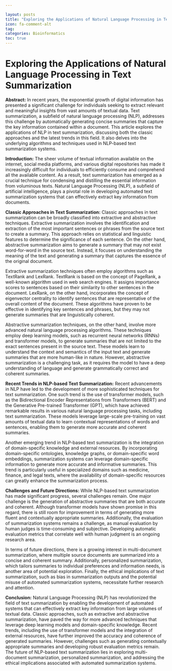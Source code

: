 ```yaml
---

layout: posts
title: "Exploring the Applications of Natural Language Processing in Text Summarization"
icon: fa-comment-alt
tag:      
categories: Bioinformatics
toc: true
---
```




# Exploring the Applications of Natural Language Processing in Text Summarization

**Abstract:**
In recent years, the exponential growth of digital information has presented a significant challenge for individuals seeking to extract relevant and meaningful insights from vast amounts of textual data. Text summarization, a subfield of natural language processing (NLP), addresses this challenge by automatically generating concise summaries that capture the key information contained within a document. This article explores the applications of NLP in text summarization, discussing both the classic approaches and the latest trends in this field. It also delves into the underlying algorithms and techniques used in NLP-based text summarization systems.

**Introduction:**
The sheer volume of textual information available on the internet, social media platforms, and various digital repositories has made it increasingly difficult for individuals to efficiently consume and comprehend all the available content. As a result, text summarization has emerged as a crucial technique for condensing and distilling the essential information from voluminous texts. Natural Language Processing (NLP), a subfield of artificial intelligence, plays a pivotal role in developing automated text summarization systems that can effectively extract key information from documents.

**Classic Approaches in Text Summarization:**
Classic approaches in text summarization can be broadly classified into extractive and abstractive techniques. Extractive summarization involves the identification and extraction of the most important sentences or phrases from the source text to create a summary. This approach relies on statistical and linguistic features to determine the significance of each sentence. On the other hand, abstractive summarization aims to generate a summary that may not exist word-for-word in the source text. Instead, it focuses on understanding the meaning of the text and generating a summary that captures the essence of the original document.

Extractive summarization techniques often employ algorithms such as TextRank and LexRank. TextRank is based on the concept of PageRank, a well-known algorithm used in web search engines. It assigns importance scores to sentences based on their similarity to other sentences in the document. LexRank, on the other hand, incorporates the concept of eigenvector centrality to identify sentences that are representative of the overall content of the document. These algorithms have proven to be effective in identifying key sentences and phrases, but they may not generate summaries that are linguistically coherent.

Abstractive summarization techniques, on the other hand, involve more advanced natural language processing algorithms. These techniques employ deep learning models, such as recurrent neural networks (RNNs) and transformer models, to generate summaries that are not limited to the exact sentences present in the source text. These models learn to understand the context and semantics of the input text and generate summaries that are more human-like in nature. However, abstractive summarization is a challenging task, as it requires the model to have a deep understanding of language and generate grammatically correct and coherent summaries.

**Recent Trends in NLP-based Text Summarization:**
Recent advancements in NLP have led to the development of more sophisticated techniques for text summarization. One such trend is the use of transformer models, such as the Bidirectional Encoder Representations from Transformers (BERT) and the Generative Pre-trained Transformer (GPT), which have achieved remarkable results in various natural language processing tasks, including text summarization. These models leverage large-scale pre-training on vast amounts of textual data to learn contextual representations of words and sentences, enabling them to generate more accurate and coherent summaries.

Another emerging trend in NLP-based text summarization is the integration of domain-specific knowledge and external resources. By incorporating domain-specific ontologies, knowledge graphs, or domain-specific word embeddings, summarization systems can leverage domain-specific information to generate more accurate and informative summaries. This trend is particularly useful in specialized domains such as medicine, finance, and legal texts, where the availability of domain-specific resources can greatly enhance the summarization process.

**Challenges and Future Directions:**
While NLP-based text summarization has made significant progress, several challenges remain. One major challenge is the generation of abstractive summaries that are both accurate and coherent. Although transformer models have shown promise in this regard, there is still room for improvement in terms of generating more fluent and contextually appropriate summaries. Additionally, the evaluation of summarization systems remains a challenge, as manual evaluation by human judges is time-consuming and subjective. Developing automatic evaluation metrics that correlate well with human judgment is an ongoing research area.

In terms of future directions, there is a growing interest in multi-document summarization, where multiple source documents are summarized into a concise and coherent summary. Additionally, personalized summarization, which tailors summaries to individual preferences and information needs, is another area of potential exploration. Finally, the ethical implications of text summarization, such as bias in summarization outputs and the potential misuse of automated summarization systems, necessitate further research and attention.

**Conclusion:**
Natural Language Processing (NLP) has revolutionized the field of text summarization by enabling the development of automated systems that can effectively extract key information from large volumes of textual data. Classic approaches, such as extractive and abstractive summarization, have paved the way for more advanced techniques that leverage deep learning models and domain-specific knowledge. Recent trends, including the use of transformer models and the integration of external resources, have further improved the accuracy and coherence of generated summaries. However, challenges such as generating contextually appropriate summaries and developing robust evaluation metrics remain. The future of NLP-based text summarization lies in exploring multi-document summarization, personalized summarization, and addressing the ethical implications associated with automated summarization systems.